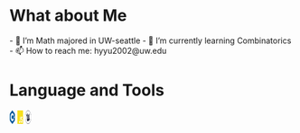 <!DOCTYPE html>
<html lang="en">
<head>
    <meta charset="UTF-8">
</head>
<body>
    <h1>What about Me</h1>
  <div>- 🔭 I’m Math majored in UW-seattle
  - 🌱 I’m currently learning Combinatorics
  - 📫 How to reach me: hyyu2002@uw.edu
  </div>
  <h1>Language and Tools</h1>
  <div>
    <img src="cplusplus-color.svg" alt="C++">
    <img src="javascript-color.svg" alt="JavaScript">
    <img src="unrealengine-color.svg" alt="Unreal Engine">
  </div>
</body>
</html>

<style>
  img {
    width: 10px;
    height: 24px;
  }
</style>
